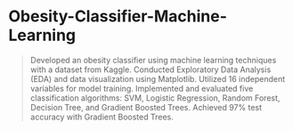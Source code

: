 # Obesity-Classifier-Machine-Learning
  > Developed an obesity classifier using machine learning techniques with a dataset from Kaggle.
  > Conducted Exploratory Data Analysis (EDA) and data visualization using Matplotlib.
  > Utilized 16 independent variables for model training.
  > Implemented and evaluated five classification algorithms: SVM, Logistic Regression, Random Forest, Decision Tree, and Gradient Boosted Trees.
  > Achieved 97% test accuracy with Gradient Boosted Trees.
